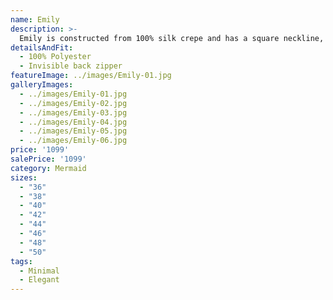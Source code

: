 ```yaml
---
name: Emily
description: >-
  Emily is constructed from 100% silk crepe and has a square neckline, long sleeves, and a diamond cutout at the back.
detailsAndFit:
  - 100% Polyester
  - Invisible back zipper
featureImage: ../images/Emily-01.jpg
galleryImages:
  - ../images/Emily-01.jpg
  - ../images/Emily-02.jpg
  - ../images/Emily-03.jpg
  - ../images/Emily-04.jpg
  - ../images/Emily-05.jpg
  - ../images/Emily-06.jpg
price: '1099'
salePrice: '1099'
category: Mermaid
sizes:
  - "36"
  - "38"
  - "40"
  - "42"
  - "44"
  - "46"
  - "48"
  - "50"
tags:
  - Minimal
  - Elegant
---
```


